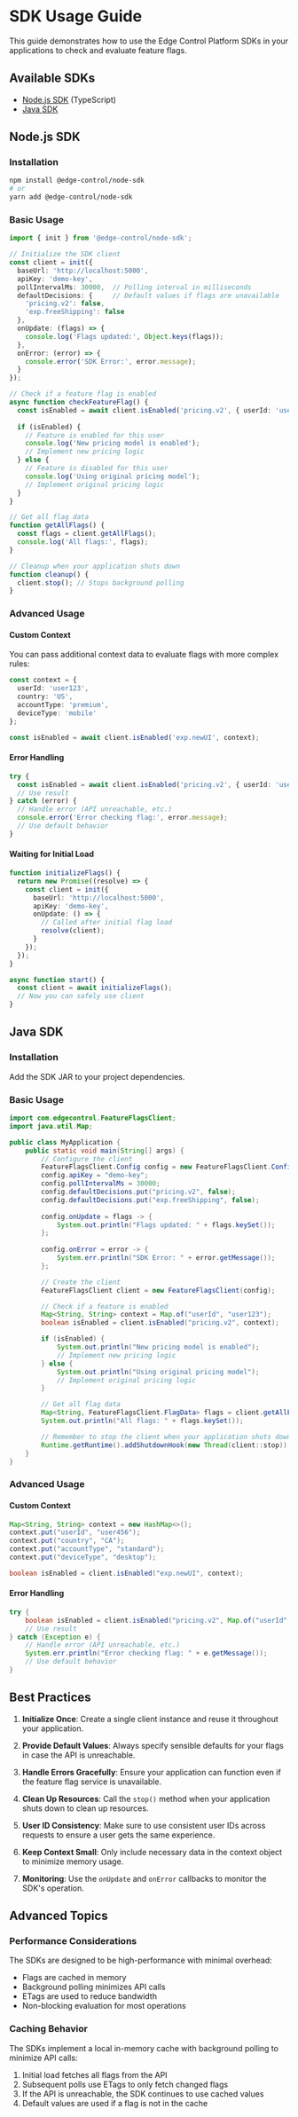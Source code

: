 # SDK Usage Guide

This guide demonstrates how to use the Edge Control Platform SDKs in your applications to check and evaluate feature flags.

## Available SDKs

- [Node.js SDK](#nodejs-sdk) (TypeScript)
- [Java SDK](#java-sdk)

## Node.js SDK

### Installation

```bash
npm install @edge-control/node-sdk
# or
yarn add @edge-control/node-sdk
```

### Basic Usage

```typescript
import { init } from '@edge-control/node-sdk';

// Initialize the SDK client
const client = init({
  baseUrl: 'http://localhost:5000',
  apiKey: 'demo-key',
  pollIntervalMs: 30000,  // Polling interval in milliseconds
  defaultDecisions: {     // Default values if flags are unavailable
    'pricing.v2': false,
    'exp.freeShipping': false
  },
  onUpdate: (flags) => {
    console.log('Flags updated:', Object.keys(flags));
  },
  onError: (error) => {
    console.error('SDK Error:', error.message);
  }
});

// Check if a feature flag is enabled
async function checkFeatureFlag() {
  const isEnabled = await client.isEnabled('pricing.v2', { userId: 'user123' });
  
  if (isEnabled) {
    // Feature is enabled for this user
    console.log('New pricing model is enabled');
    // Implement new pricing logic
  } else {
    // Feature is disabled for this user
    console.log('Using original pricing model');
    // Implement original pricing logic
  }
}

// Get all flag data
function getAllFlags() {
  const flags = client.getAllFlags();
  console.log('All flags:', flags);
}

// Cleanup when your application shuts down
function cleanup() {
  client.stop(); // Stops background polling
}
```

### Advanced Usage

#### Custom Context

You can pass additional context data to evaluate flags with more complex rules:

```typescript
const context = {
  userId: 'user123',
  country: 'US',
  accountType: 'premium',
  deviceType: 'mobile'
};

const isEnabled = await client.isEnabled('exp.newUI', context);
```

#### Error Handling

```typescript
try {
  const isEnabled = await client.isEnabled('pricing.v2', { userId: 'user123' });
  // Use result
} catch (error) {
  // Handle error (API unreachable, etc.)
  console.error('Error checking flag:', error.message);
  // Use default behavior
}
```

#### Waiting for Initial Load

```typescript
function initializeFlags() {
  return new Promise((resolve) => {
    const client = init({
      baseUrl: 'http://localhost:5000',
      apiKey: 'demo-key',
      onUpdate: () => {
        // Called after initial flag load
        resolve(client);
      }
    });
  });
}

async function start() {
  const client = await initializeFlags();
  // Now you can safely use client
}
```

## Java SDK

### Installation

Add the SDK JAR to your project dependencies.

### Basic Usage

```java
import com.edgecontrol.FeatureFlagsClient;
import java.util.Map;

public class MyApplication {
    public static void main(String[] args) {
        // Configure the client
        FeatureFlagsClient.Config config = new FeatureFlagsClient.Config("http://localhost:5000");
        config.apiKey = "demo-key";
        config.pollIntervalMs = 30000;
        config.defaultDecisions.put("pricing.v2", false);
        config.defaultDecisions.put("exp.freeShipping", false);
        
        config.onUpdate = flags -> {
            System.out.println("Flags updated: " + flags.keySet());
        };
        
        config.onError = error -> {
            System.err.println("SDK Error: " + error.getMessage());
        };

        // Create the client
        FeatureFlagsClient client = new FeatureFlagsClient(config);

        // Check if a feature is enabled
        Map<String, String> context = Map.of("userId", "user123");
        boolean isEnabled = client.isEnabled("pricing.v2", context);

        if (isEnabled) {
            System.out.println("New pricing model is enabled");
            // Implement new pricing logic
        } else {
            System.out.println("Using original pricing model");
            // Implement original pricing logic
        }

        // Get all flag data
        Map<String, FeatureFlagsClient.FlagData> flags = client.getAllFlags();
        System.out.println("All flags: " + flags.keySet());

        // Remember to stop the client when your application shuts down
        Runtime.getRuntime().addShutdownHook(new Thread(client::stop));
    }
}
```

### Advanced Usage

#### Custom Context

```java
Map<String, String> context = new HashMap<>();
context.put("userId", "user456");
context.put("country", "CA");
context.put("accountType", "standard");
context.put("deviceType", "desktop");

boolean isEnabled = client.isEnabled("exp.newUI", context);
```

#### Error Handling

```java
try {
    boolean isEnabled = client.isEnabled("pricing.v2", Map.of("userId", "user123"));
    // Use result
} catch (Exception e) {
    // Handle error (API unreachable, etc.)
    System.err.println("Error checking flag: " + e.getMessage());
    // Use default behavior
}
```

## Best Practices

1. **Initialize Once**: Create a single client instance and reuse it throughout your application.

2. **Provide Default Values**: Always specify sensible defaults for your flags in case the API is unreachable.

3. **Handle Errors Gracefully**: Ensure your application can function even if the feature flag service is unavailable.

4. **Clean Up Resources**: Call the `stop()` method when your application shuts down to clean up resources.

5. **User ID Consistency**: Make sure to use consistent user IDs across requests to ensure a user gets the same experience.

6. **Keep Context Small**: Only include necessary data in the context object to minimize memory usage.

7. **Monitoring**: Use the `onUpdate` and `onError` callbacks to monitor the SDK's operation.

## Advanced Topics

### Performance Considerations

The SDKs are designed to be high-performance with minimal overhead:

- Flags are cached in memory
- Background polling minimizes API calls
- ETags are used to reduce bandwidth
- Non-blocking evaluation for most operations

### Caching Behavior

The SDKs implement a local in-memory cache with background polling to minimize API calls:

1. Initial load fetches all flags from the API
2. Subsequent polls use ETags to only fetch changed flags
3. If the API is unreachable, the SDK continues to use cached values
4. Default values are used if a flag is not in the cache
